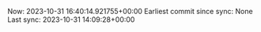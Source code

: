 Now: 2023-10-31 16:40:14.921755+00:00 Earliest commit since sync: None Last sync: 2023-10-31 14:09:28+00:00
